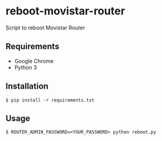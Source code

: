 # reboot-movistar-router
Script to reboot Movistar Router

## Requirements

- Google Chrome
- Python 3

## Installation
```console
$ pip install -r requirements.txt
```

## Usage
```console
$ ROUTER_ADMIN_PASSWORD=<YOUR_PASSWORD> python reboot.py
```
